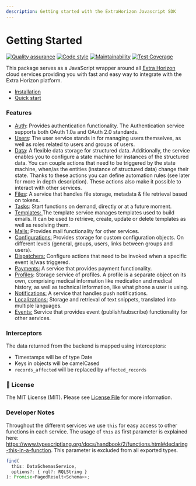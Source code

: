 ```yaml
---
description: Getting started with the ExtraHorizon Javascript SDK
---
```


# Getting Started

[![Quality assurance](https://github.com/ExtraHorizon/javascript-sdk/actions/workflows/qualilty-assurance.yml/badge.svg?branch=master)](https://github.com/ExtraHorizon/javascript-sdk/actions/workflows/qualilty-assurance.yml) [![Code style](https://github.com/ExtraHorizon/javascript-sdk/actions/workflows/code-style.yml/badge.svg?branch=master)](https://github.com/ExtraHorizon/javascript-sdk/actions/workflows/code-style.yml) [![Maintainability](https://api.codeclimate.com/v1/badges/baa71ad27c3ce167cd7d/maintainability)](https://codeclimate.com/github/ExtraHorizon/javascript-sdk/maintainability) [![Test Coverage](https://api.codeclimate.com/v1/badges/baa71ad27c3ce167cd7d/test\_coverage)](https://codeclimate.com/github/ExtraHorizon/javascript-sdk/test\_coverage)

This package serves as a JavaScript wrapper around all [Extra Horizon](https://www.extrahorizon.com/cloud-services) cloud services providing you with fast and easy way to integrate with the Extra Horizon platform.

* [Installation](setup/installation.md)
* [Quick start](setup/start.md)

### Features

* [Auth](https://docs.extrahorizon.com/extrahorizon/services/access-management/auth-service): Provides authentication functionality. The Authentication service supports both OAuth 1.0a and OAuth 2.0 standards.
* [Users](https://docs.extrahorizon.com/extrahorizon/services/access-management/user-service): The user service stands in for managing users themselves, as well as roles related to users and groups of users.
* [Data](https://docs.extrahorizon.com/extrahorizon/services/manage-data): A flexible data storage for structured data. Additionally, the service enables you to configure a state machine for instances of the structured data. You can couple actions that need to be triggered by the state machine, when/as the entities (instance of structured data) change their state. Thanks to these actions you can define automation rules (see later for more in depth description). These actions also make it possible to interact with other services.
* [Files](https://docs.extrahorizon.com/extrahorizon/services/manage-data/file-service): A service that handles file storage, metadata & file retrieval based on tokens.
* [Tasks](https://docs.extrahorizon.com/extrahorizon/services/automation/task-service): Start functions on demand, directly or at a future moment.
* [Templates: ](https://docs.extrahorizon.com/extrahorizon/services/other/template-service)The template service manages templates used to build emails. It can be used to retrieve, create, update or delete templates as well as resolving them.
* [Mails:](https://docs.extrahorizon.com/extrahorizon/services/communication/mail-service) Provides mail functionality for other services.
* [Configurations:](https://docs.extrahorizon.com/extrahorizon/services/other/configurations-service) Provides storage for custom configuration objects. On different levels (general, groups, users, links between groups and users).
* [Dispatchers:](https://docs.extrahorizon.com/extrahorizon/services/automation/dispatchers-service) Configure actions that need to be invoked when a specific event is/was triggered.
* [Payments:](https://docs.extrahorizon.com/extrahorizon/services/other/payments-service) A service that provides payment functionality.
* [Profiles](https://docs.extrahorizon.com/profile-service/): Storage service of profiles. A profile is a separate object on its own, comprising medical information like medication and medical history, as well as technical information, like what phone a user is using.
* [Notifications:](https://docs.extrahorizon.com/extrahorizon/services/communication/notification-service) A service that handles push notifications.
* [Localizations:](https://docs.extrahorizon.com/extrahorizon/services/other/localizations-service) Storage and retrieval of text snippets, translated into multiple languages.
* [Events:](https://docs.extrahorizon.com/extrahorizon/services/automation/event-service) Service that provides event (publish/subscribe) functionality for other services.

### Interceptors

The data returned from the backend is mapped using interceptors:

* Timestamps will be of type Date
* Keys in objects will be camelCased
* `records_affected` will be replaced by `affected_records`

### 🔑 License

The MIT License (MIT). Please see [License File](LICENSE/) for more information.

### Developer Notes

Throughout the different services we use `this` for easy access to other functions in each service. The usage of `this` as first parameter is explained here: https://www.typescriptlang.org/docs/handbook/2/functions.html#declaring-this-in-a-function. This parameter is excluded from all exported types.

```ts
find(
  this: DataSchemasService,
  options?: { rql?: RQLString }
): Promise<PagedResult<Schema>>;
```
